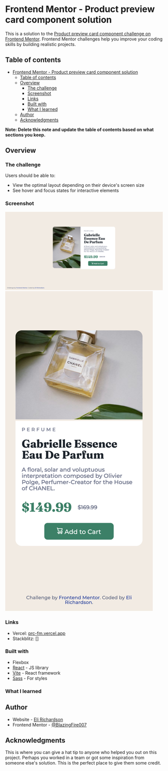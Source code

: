 # Frontend Mentor - Product preview card component solution

This is a solution to the [Product preview card component challenge on Frontend Mentor](https://www.frontendmentor.io/challenges/product-preview-card-component-GO7UmttRfa). Frontend Mentor challenges help you improve your coding skills by building realistic projects.

## Table of contents

- [Frontend Mentor - Product preview card component solution](#frontend-mentor---product-preview-card-component-solution)
  - [Table of contents](#table-of-contents)
  - [Overview](#overview)
    - [The challenge](#the-challenge)
    - [Screenshot](#screenshot)
    - [Links](#links)
    - [Built with](#built-with)
    - [What I learned](#what-i-learned)
  - [Author](#author)
  - [Acknowledgments](#acknowledgments)

**Note: Delete this note and update the table of contents based on what sections you keep.**

## Overview

### The challenge

Users should be able to:

- View the optimal layout depending on their device's screen size
- See hover and focus states for interactive elements

### Screenshot

![screenshot on desktop](./screenshot-desktop.png)
![screenshot on mobile](./screenshot-mobile.png)

### Links

- Vercel: [prc-fm.vercel.app](https://prc-fm.vercel.app/)
- Stackblitz: []

### Built with

- Flexbox
- [React](https://reactjs.org/) - JS library
- [Vite](https://vitejs.dev/) - React framework
- [Sass](https://sass-lang.com/) - For styles

### What I learned

## Author

- Website - [Eli Richardson](https://werichardson.com)
- Frontend Mentor - [@BlazingFire007](https://www.frontendmentor.io/profile/BlazingFire007)

## Acknowledgments

This is where you can give a hat tip to anyone who helped you out on this project. Perhaps you worked in a team or got some inspiration from someone else's solution. This is the perfect place to give them some credit.
